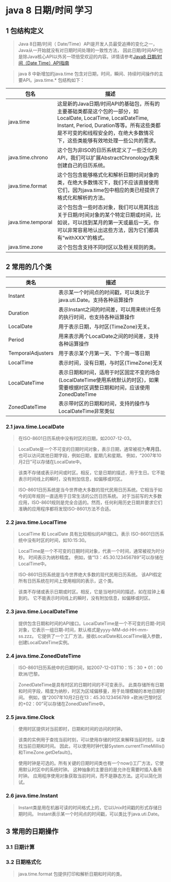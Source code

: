 # java 8 日期/时间 学习

## 1 包结构定义

> Java 8日期/时间（ Date/Time）API是开发人员最受追捧的变化之一，
Java从一开始就没有对日期时间处理的一致性方法，
因此日期/时间API也是除Java核心API以外另一项倍受欢迎的内容。详情请参考[Java8 日期/时间（Date Time）API指南](http://www.importnew.com/14140.html)

> java 8 中新增加的java.time 包含对日期，时间，瞬间、持续时间操作的主要API。java.time.* 包结构如下：

包名 | 描述
--- | ---
java.time | 这是新的Java日期/时间API的基础包，所有的主要基础类都是这个包的一部分，如 LocalDate, LocalTime, LocalDateTime, Instant, Period, Duration等等。所有这些类都是不可变的和线程安全的，在绝大多数情况下，这些类能够有效地处理一些公共的需求。
java.time.chrono | 这个包为非ISO的日历系统定义了一些泛化的API，我们可以扩展AbstractChronology类来创建自己的日历系统。
java.time.format | 这个包包含能够格式化和解析日期时间对象的类，在绝大多数情况下，我们不应该直接使用它们，因为java.time包中相应的类已经提供了格式化和解析的方法。
java.time.temporal | 这个包包含一些时态对象，我们可以用其找出关于日期/时间对象的某个特定日期或时间，比如说，可以找到某月的第一天或最后一天。你可以非常容易地认出这些方法，因为它们都具有“withXXX”的格式。
java.time.zone | 这个包包含支持不同时区以及相关规则的类。

## 2 常用的几个类

类名 | 描述
--- | ---
Instant | 表示某一个时间点的时间戳，可以类比于java.uti.Date。支持各种运算操作
Duration | 表示Instant之间的时间差，可以用来统计任务的执行时间，也支持各种运算操作
LocalDate | 用于表示日期，与时区(TimeZone)无关。
Period | 用来表示两个LocalDate之间的时间差，支持各种运算操作
TemporalAdjusters | 用于表示某个月第一天、下个周一等日期
LocalTime | 表示时间，没有日期，与时区(TimeZone)无关
LocalDateTime | 表示日期和时间，适用于时区固定不变的场合(LocalDateTime使用系统默认的时区)，如果需要根据时区调整日期和时间，应该使用ZonedDateTime
ZonedDateTime | 表示带时区的日期和时间，支持的操作与LocalDateTime非常类似


### 2.1 java.time.LocalDate

> 在ISO-8601日历系统中没有时区的日期，如2007-12-03。

> LocalDate是一个不可变的日期时间对象，表示日期，通常被视为**年月日**。
也可以访问其他日期字段，例如日期，星期几和星期。
例如，“2007年10月2日”可以存储在LocalDate中。

> 该类不存储或表示时间或时区。相反，它是日期的描述，用于生日。它不能表示时间线上的瞬时，没有附加信息，如偏移或时区。

> ISO-8601日历系统是当今世界绝大多数的现代民用日历系统。它相当于如今的闰年规则一直适用于日常生活的公历日历系统。
对于当前写的大多数应用，ISO-8601规则是完全合适的。然而，任何利用历史日期并要求它们准确的应用程序都将发现ISO-8601方法不合适。

### 2.2 java.time.LocalTime

> LocalTime 和 LocalDate 具有比较相似的API接口。表示 ISO-8601日历系统中没有时区的时间，如10:15:30。

> LocalTime是一个不可变的日期时间对象，代表一个时间，通常被视为时分秒。
时间表示为纳秒精度。
例如，值“13：45.30.123456789”可以存储在LocalTime中。

> ISO-8601日历系统是当今世界绝大多数的现代民用日历系统。
该API假定所有日历系统在时间上使用相同的表示，这个类。

>该类不存储或表示日期或时区。相反，它是当地时间的描述，如在挂钟上看到的。
它不能表示时间线上的瞬时，没有附加信息，如偏移或时区。

### 2.3 java.time.LocalDateTime

> 提供包含日期和时间的API接口。LocalDateTime是一个不可变的日期-时间对象，它表示一组日期-时间，默认格式是yyyy-MM-dd-HH-mm-ss.zzz。
它提供了一个工厂方法，接收LocalDate和LocalTime输入参数，创建LocalDateTime实例。


### 2.4 java.time.ZonedDateTime

> ISO-8601日历系统中的日期时间，如2007-12-03T10：15：30 + 01：00欧洲/巴黎。

> ZonedDateTime是具有时区的日期时间的不可变表示。
此类存储所有日期和时间字段，精度为纳秒，时区为区域偏移量，用于处理模糊的本地日期时间。
例如，值“2007年10月2日在13：45.30.123456789 +欧洲/巴黎时区的+02：00”可以存储在ZonedDateTime中。

### 2.5 java.time.Clock

> 使用时区提供对当前即时，日期和时间的访问的时钟。

> 该类的实例用于查找当前时刻，可以使用存储的时区来解释当前时刻，以查找当前日期和时间。
因此，可以使用时钟代替System.currentTimeMillis()和TimeZone.getDefault()。

> 使用时钟是可选的。所有关键的日期时间类也有一个now()工厂方法，它使用默认时区中的系统时钟。
这种抽象的主要目的是允许在需要时插入备用时钟。
应用程序使用对象获取当前时间，而不是静态方法。这可以简化测试。

### 2.6 java.time.Instant

> Instant类是用在机器可读的时间格式上的，它以Unix时间戳的形式存储日期时间。
Instant表示某一个时间点的时间戳，可以类比于java.uti.Date。

## 3 常用的日期操作

### 3.1 日期计算

### 3.2 日期格式化

> java.time.format 包提供打印和解析日期和时间的类。




